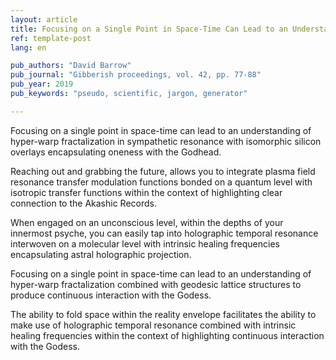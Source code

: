 ```yaml
---
layout: article
title: Focusing on a Single Point in Space-Time Can Lead to an Understanding of Hyper-Warp Fractalization
ref: template-post
lang: en

pub_authors: "David Barrow"
pub_journal: "Gibberish proceedings, vol. 42, pp. 77-88"
pub_year: 2019
pub_keywords: "pseudo, scientific, jargon, generator"

---
```


Focusing on a single point in space-time can lead to an understanding of hyper-warp fractalization in sympathetic resonance with isomorphic silicon overlays encapsulating oneness with the Godhead.

Reaching out and grabbing the future, allows you to integrate plasma field resonance transfer modulation functions bonded on a quantum level with isotropic transfer functions within the context of highlighting clear connection to the Akashic Records.

When engaged on an unconscious level, within the depths of your innermost psyche, you can easily tap into holographic temporal resonance interwoven on a molecular level with intrinsic healing frequencies encapsulating astral holographic projection.

Focusing on a single point in space-time can lead to an understanding of hyper-warp fractalization combined with geodesic lattice structures to produce continuous interaction with the Godess.

The ability to fold space within the reality envelope facilitates the ability to make use of holographic temporal resonance combined with intrinsic healing frequencies within the context of highlighting continuous interaction with the Godess.
